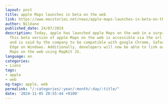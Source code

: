 ```yaml
---
layout: post
title: apple Maps launches in beta on the web
link: https://www.macstories.net/news/apple-maps-launches-in-beta-on-the-web
author: Niléane
published_date: 24/07/2024
description: Today, apple has launched apple Maps on the web in a surprise announcement.
  This beta version of apple Maps on the web is accessible via the url beta.maps.apple.com,
  and is said by the company to be compatible with google Chrome, Safari, and microsoft
  Edge on Windows. Additionally, developers will now be able to link out to apple
  Maps on the web using MapKit JS.
language: en
categories:
- Liens
tags:
- apple
- web
og-tags: apple, web
permalink: "/:categories/:year/:month/:day/:title/"
date: '2024-11-05 20:55:44 +0100'
---
```

